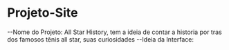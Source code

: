 # Projeto-Site

--Nome do Projeto: 
All Star History, tem a ideia de contar a historia por tras dos famosos tênis all star, suas curiosidades
--Ideia da Interface:
